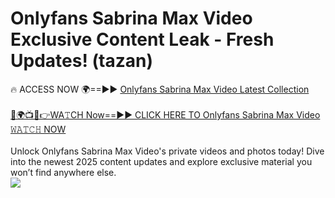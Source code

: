 # Onlyfans Sabrina Max Video Exclusive Content Leak - Fresh Updates! (tazan)

🔥 ACCESS NOW 🌍==►► <a href="https://tinyurl.com/kvy9nzfs" rel="nofollow">Onlyfans Sabrina Max Video Latest Collection</a>
<br><br>
[🔴🌍📺📱👉WA𝚃CH Now==►► CLICK HERE TO Onlyfans Sabrina Max Video 𝚆𝙰𝚃𝙲𝙷 NOW](https://tinyurl.com/kvy9nzfs)
<br><br>
Unlock Onlyfans Sabrina Max Video's private videos and photos today! Dive into the newest 2025 content updates and explore exclusive material you won’t find anywhere else.
<br>
<a href="https://tinyurl.com/kvy9nzfs" rel="nofollow" data-target="animated-image.originalLink"><img src="https://camo.githubusercontent.com/8a4f000d20f83aca3bf7ec5f350d767afa0574a8a352519fd8cfa583a6f93a33/68747470733a2f2f692e696d6775722e636f6d2f644a486b345a712e676966" data-canonical-src="https://i.imgur.com/dJHk4Zq.gif" style="max-width: 100%; display: inline-block;" data-target="animated-image.originalImage"></a>
<br>

